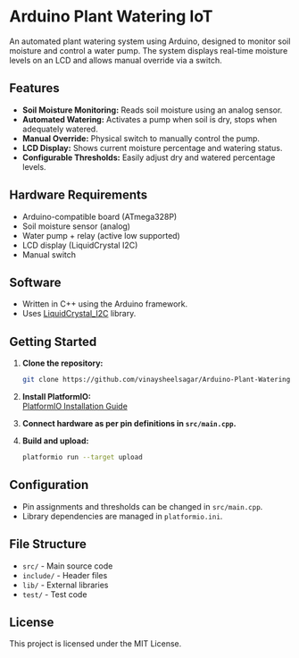 
# Arduino Plant Watering IoT

An automated plant watering system using Arduino, designed to monitor soil moisture and control a water pump. The system displays real-time moisture levels on an LCD and allows manual override via a switch.

## Features
- **Soil Moisture Monitoring:** Reads soil moisture using an analog sensor.
- **Automated Watering:** Activates a pump when soil is dry, stops when adequately watered.
- **Manual Override:** Physical switch to manually control the pump.
- **LCD Display:** Shows current moisture percentage and watering status.
- **Configurable Thresholds:** Easily adjust dry and watered percentage levels.

## Hardware Requirements
- Arduino-compatible board (ATmega328P)
- Soil moisture sensor (analog)
- Water pump + relay (active low supported)
- LCD display (LiquidCrystal I2C)
- Manual switch

## Software
- Written in C++ using the Arduino framework.
- Uses [LiquidCrystal_I2C](https://github.com/marcoschwartz/LiquidCrystal_I2C) library.

## Getting Started

1. **Clone the repository:**
   ```bash
   git clone https://github.com/vinaysheelsagar/Arduino-Plant-Watering-IOT.git
   ```

2. **Install PlatformIO:**  
   [PlatformIO Installation Guide](https://platformio.org/install)

3. **Connect hardware as per pin definitions in `src/main.cpp`.**

4. **Build and upload:**
   ```bash
   platformio run --target upload
   ```

## Configuration
- Pin assignments and thresholds can be changed in `src/main.cpp`.
- Library dependencies are managed in `platformio.ini`.

## File Structure
- `src/` - Main source code
- `include/` - Header files
- `lib/` - External libraries
- `test/` - Test code

## License
This project is licensed under the MIT License.